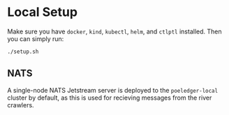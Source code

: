 # Local Setup

Make sure you have `docker`, `kind`, `kubectl`, `helm`, and `ctlptl` installed. Then you can simply run:
```sh
./setup.sh
```

## NATS

A single-node NATS Jetstream server is deployed to the `poeledger-local` cluster by default, as this is used for recieving messages from the river crawlers.
